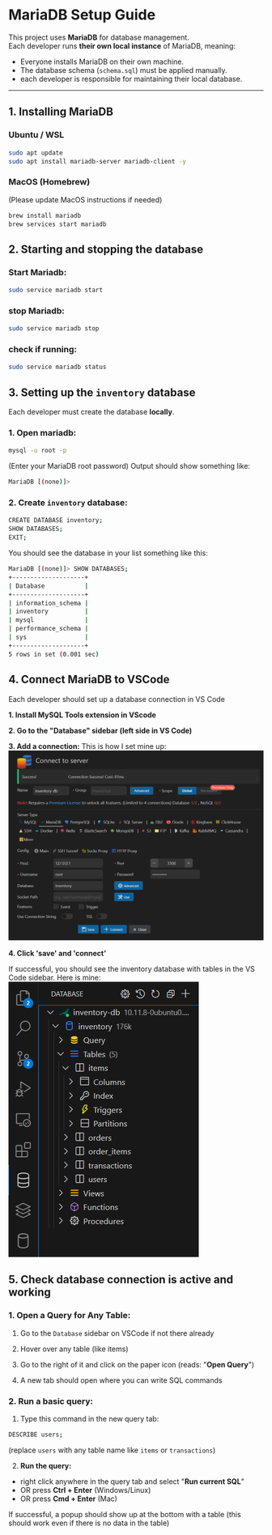 # MariaDB Setup Guide

This project uses **MariaDB** for database management.  
Each developer runs **their own local instance** of MariaDB, meaning:
- Everyone installs MariaDB on their own machine.
- The database schema (`schema.sql`) must be applied manually.
- each developer is responsible for maintaining their local database.

---

## **1️. Installing MariaDB**
### **Ubuntu / WSL**
```sh
sudo apt update
sudo apt install mariadb-server mariadb-client -y
```

### **MacOS (Homebrew)**
(Please update MacOS instructions if needed)
```sh
brew install mariadb
brew services start mariadb
```

## **2. Starting and stopping the database**
### **Start Mariadb:**
```sh
sudo service mariadb start
```
### **stop Mariadb:**
```sh
sudo service mariadb stop
```
### **check if running:**
```sh
sudo service mariadb status
```

## **3. Setting up the `inventory` database**
Each developer must create the database **locally**.
### **1. Open mariadb:**
```sh
mysql -u root -p
```
(Enter your MariaDB root password)
Output should show something like: 
```sh
MariaDB [(none)]>
```

### **2. Create `inventory` database:**
```sh
CREATE DATABASE inventory;
SHOW DATABASES;
EXIT;
```
You should see the database in your list something like this:
```sh
MariaDB [(none)]> SHOW DATABASES;
+--------------------+
| Database           |
+--------------------+
| information_schema |
| inventory          |
| mysql              |
| performance_schema |
| sys                |
+--------------------+
5 rows in set (0.001 sec)
```

## **4. Connect MariaDB to VSCode**
Each developer should set up a database connection in VS Code

**1. Install MySQL Tools extension in VScode**

**2. Go to the "Database" sidebar (left side in VS Code)**

**3. Add a connection:** This is how I set mine up:
![Adding connection](adding_connection.png)

**4. Click 'save' and 'connect'**

If successful, you should see the inventory database with tables in the VS Code sidebar.
Here is mine:
![database setup in vscode](db_vscode_img.png)

## **5. Check database connection is active and working**
### **1. Open a Query for Any Table:**
1. Go to the `Database` sidebar on VSCode if not there already

2. Hover over any table (like items)

3. Go to the right of it and click on the paper icon (reads: "**Open Query**")

4. A new tab should open where you can write SQL commands

### **2. Run a basic query:**
1. Type this command in the new query tab:
```sh
DESCRIBE users;
```
(replace `users` with any table name like `items` or `transactions`)

2. **Run the query:**
- right click anywhere in the query tab and select "**Run current SQL**" 
- OR press **Ctrl + Enter** (Windows/Linux)
- OR press **Cmd + Enter** (Mac)

If successful, a popup should show up at the bottom with a table (this should work even if there is no data in the table)

